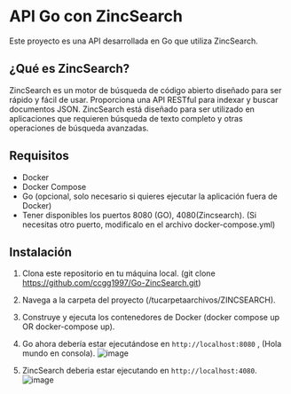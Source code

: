 # API Go con ZincSearch

Este proyecto es una API desarrollada en Go que utiliza ZincSearch.

## ¿Qué es ZincSearch?

ZincSearch es un motor de búsqueda de código abierto diseñado para ser rápido y fácil de usar. Proporciona una API RESTful para indexar y buscar documentos JSON. ZincSearch está diseñado para ser utilizado en aplicaciones que requieren búsqueda de texto completo y otras operaciones de búsqueda avanzadas.

## Requisitos

- Docker
- Docker Compose
- Go (opcional, solo necesario si quieres ejecutar la aplicación fuera de Docker)
- Tener disponibles los puertos 8080 (GO), 4080(Zincsearch). (Si necesitas otro puerto, modificalo en el archivo docker-compose.yml) 

## Instalación

1. Clona este repositorio en tu máquina local.  (git clone https://github.com/ccgg1997/Go-ZincSearch.git)
2. Navega a la carpeta del proyecto (/tucarpetaarchivos/ZINCSEARCH).
3. Construye y ejecuta los contenedores de Docker (docker compose up OR  docker-compose up).
4. Go ahora debería estar ejecutándose en `http://localhost:8080` , (Hola mundo en consola).
   ![image](https://github.com/ccgg1997/Go-ZincSearch/assets/89625031/ce88d228-c737-46a4-828c-1fd55f8840d3)

6. ZincSearch deberia estar ejecutando en  `http://localhost:4080`.
![image](https://github.com/ccgg1997/Go-ZincSearch/assets/89625031/7632a238-cd68-4e83-b79d-df15ef52bd93)







